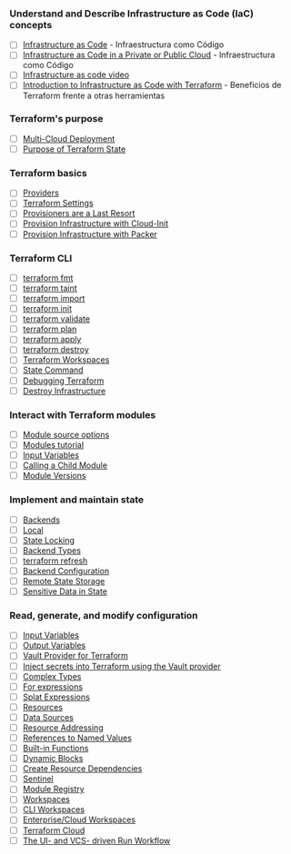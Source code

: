 ### Understand and Describe Infrastructure as Code (IaC) concepts

- [ ]  [Infrastructure as Code](https://www.terraform.io/intro/index.html#infrastructure-as-code) - Infraestructura como Código
- [ ]  [Infrastructure as Code in a Private or Public Cloud](https://www.hashicorp.com/blog/infrastructure-as-code-in-a-private-or-public-cloud) - Infraestructura como Código
- [ ]  [Infrastructure as code video](https://www.hashicorp.com/resources/what-is-infrastructure-as-code)
- [ ]  [Introduction to Infrastructure as Code with Terraform](https://learn.hashicorp.com/tutorials/terraform/infrastructure-as-code) - Beneficios de Terraform frente a otras herramientas

### Terraform's purpose

- [ ]  [Multi-Cloud Deployment](https://www.terraform.io/intro/use-cases.html#multi-cloud-deployment)
- [ ]  [Purpose of Terraform State](https://www.terraform.io/docs/state/purpose.html)

### Terraform basics

- [ ]  [Providers](https://www.terraform.io/docs/configuration/providers.html)
- [ ]  [Terraform Settings](https://www.terraform.io/docs/configuration/terraform.html)
- [ ]  [Provisioners are a Last Resort](https://www.terraform.io/docs/provisioners/#provisioners-are-a-last-resort)
- [ ]  [Provision Infrastructure with Cloud-Init](https://learn.hashicorp.com/tutorials/terraform/cloud-init)
- [ ]  [Provision Infrastructure with Packer](https://learn.hashicorp.com/tutorials/terraform/packer)

### Terraform CLI

- [ ]  [terraform fmt](https://www.terraform.io/docs/commands/fmt.html)
- [ ]  [terraform taint](https://www.terraform.io/docs/commands/taint.html)
- [ ]  [terraform import](https://www.terraform.io/docs/commands/import.html)
- [ ]  [terraform init](https://www.terraform.io/docs/commands/init.html)
- [ ]  [terraform validate](https://www.terraform.io/docs/commands/validate.html)
- [ ]  [terraform plan](https://www.terraform.io/docs/commands/plan.html)
- [ ]  [terraform apply](https://www.terraform.io/docs/commands/apply.html)
- [ ]  [terraform destroy](https://www.terraform.io/docs/commands/destroy.html)
- [ ]  [Terraform Workspaces](https://www.terraform.io/docs/state/workspaces.html)
- [ ]  [State Command](https://www.terraform.io/docs/commands/state/index.html)
- [ ]  [Debugging Terraform](https://www.terraform.io/docs/internals/debugging.html)
- [ ]  [Destroy Infrastructure](https://learn.hashicorp.com/tutorials/terraform/aws-destroy)

### Interact with Terraform modules

- [ ]  [Module source options](https://www.terraform.io/docs/registry/modules/use.html)
- [ ]  [Modules tutorial](https://learn.hashicorp.com/tutorials/terraform/module-use)
- [ ]  [Input Variables](https://www.terraform.io/docs/configuration/variables.html)
- [ ]  [Calling a Child Module](https://www.terraform.io/docs/configuration/modules.html#calling-a-child-module)
- [ ]  [Module Versions](https://www.terraform.io/docs/configuration/modules.html#module-versions)

### Implement and maintain state

- [ ]  [Backends](https://www.terraform.io/docs/backends/index.html)
- [ ]  [Local](https://www.terraform.io/docs/backends/types/local.html)
- [ ]  [State Locking](https://www.terraform.io/docs/state/locking.html)
- [ ]  [Backend Types](https://www.terraform.io/docs/backends/types/index.html)
- [ ]  [terraform refresh](https://www.terraform.io/docs/commands/refresh.html)
- [ ]  [Backend Configuration](https://www.terraform.io/docs/backends/config.html)
- [ ]  [Remote State Storage](https://learn.hashicorp.com/tutorials/terraform/aws-remote)
- [ ]  [Sensitive Data in State](https://www.terraform.io/docs/state/sensitive-data.html)

### Read, generate, and modify configuration

- [ ]  [Input Variables](https://learn.hashicorp.com/tutorials/terraform/aws-variables)
- [ ]  [Output Variables](https://learn.hashicorp.com/tutorials/terraform/aws-outputs)
- [ ]  [Vault Provider for Terraform](https://www.terraform.io/docs/providers/vault/index.html)
- [ ]  [Inject secrets into Terraform using the Vault provider](https://learn.hashicorp.com/tutorials/terraform/secrets-vault)
- [ ]  [Complex Types](https://www.terraform.io/docs/configuration/types.html#complex-types)
- [ ]  [For expressions](https://www.terraform.io/docs/language/expressions/for.html)
- [ ]  [Splat Expressions](https://www.terraform.io/docs/language/expressions/splat.html)
- [ ]  [Resources](https://www.terraform.io/docs/configuration/resources.html)
- [ ]  [Data Sources](https://www.terraform.io/docs/configuration/data-sources.html)
- [ ]  [Resource Addressing](https://www.terraform.io/docs/internals/resource-addressing.html)
- [ ]  [References to Named Values](https://www.terraform.io/docs/configuration/expressions.html#references-to-named-values)
- [ ]  [Built-in Functions](https://www.terraform.io/docs/configuration/functions.html)
- [ ]  [Dynamic Blocks](https://www.terraform.io/docs/configuration/expressions.html#dynamic-blocks)
- [ ]  [Create Resource Dependencies](https://learn.hashicorp.com/tutorials/terraform/dependencies)
- [ ]  [Sentinel](https://www.terraform.io/docs/cloud/sentinel/index.html)
- [ ]  [Module Registry](https://www.terraform.io/docs/cloud/registry/index.html)
- [ ]  [Workspaces](https://www.terraform.io/docs/cloud/workspaces/index.html)
- [ ]  [CLI Workspaces](https://www.terraform.io/docs/state/workspaces.html)
- [ ]  [Enterprise/Cloud Workspaces](https://www.terraform.io/docs/cloud/workspaces/index.html)
- [ ]  [Terraform Cloud](https://www.terraform.io/docs/cloud/index.html)
- [ ]  [The UI- and VCS- driven Run Workflow](https://www.terraform.io/docs/cloud/run/ui.html)
